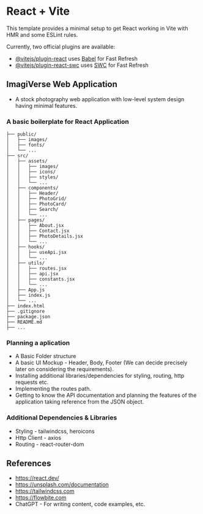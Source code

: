 # React + Vite

This template provides a minimal setup to get React working in Vite with HMR and some ESLint rules.

Currently, two official plugins are available:

- [@vitejs/plugin-react](https://github.com/vitejs/vite-plugin-react/blob/main/packages/plugin-react/README.md) uses [Babel](https://babeljs.io/) for Fast Refresh
- [@vitejs/plugin-react-swc](https://github.com/vitejs/vite-plugin-react-swc) uses [SWC](https://swc.rs/) for Fast Refresh

## ImagiVerse Web Application
- A stock photography web application with low-level system design having minimal features.

### A basic boilerplate for React Application

```ImagiVerse/
├── public/
│   ├── images/
│   ├── fonts/
│   └── ...
├── src/
│   ├── assets/
│   │   ├── images/
│   │   ├── icons/
│   │   ├── styles/
│   │   └── ...
│   ├── components/
│   │   ├── Header/
│   │   ├── PhotoGrid/
│   │   ├── PhotoCard/
│   │   ├── Search/
│   │   └── ...
│   ├── pages/
│   │   ├── About.jsx
│   │   ├── Contact.jsx
│   │   ├── PhotoDetails.jsx
│   │   └── ...
│   ├── hooks/
│   │   ├── useApi.jsx
│   │   └── ...
│   ├── utils/
│   │   ├── routes.jsx
│   │   ├── api.jsx
│   │   ├── constants.jsx
│   │   └── ...
│   ├── App.js
│   ├── index.js
│   └── ...
├── index.html
├── .gitignore
├── package.json
├── README.md
├── ...
```

### Planning a aplication
- A Basic Folder structure
- A basic UI Mockup - Header, Body, Footer (We can decide precisely later on considering the requirements).
- Installing additional libraries/dependencies for styling, routing, http requests etc.
- Implementing the routes path.
- Getting to know the API documentation and planning the features of the application taking reference from the JSON object.

### Additional Dependencies & Libraries
- Styling - tailwindcss, heroicons
- Http Client - axios
- Routing - react-router-dom

## References
- https://react.dev/
- https://unsplash.com/documentation
- https://tailwindcss.com
- https://flowbite.com
- ChatGPT - For writing content, code examples, etc.
  
